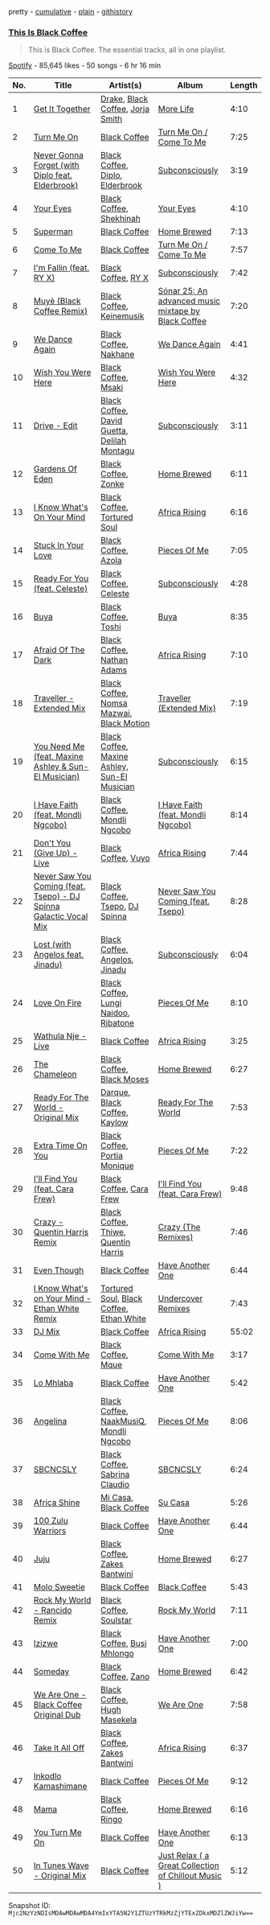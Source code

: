 pretty - [cumulative](/playlists/cumulative/37i9dQZF1DZ06evO3R5f8c.md) - [plain](/playlists/plain/37i9dQZF1DZ06evO3R5f8c) - [githistory](https://github.githistory.xyz/mackorone/spotify-playlist-archive/blob/main/playlists/plain/37i9dQZF1DZ06evO3R5f8c)

### [This Is Black Coffee](https://open.spotify.com/playlist/37i9dQZF1DZ06evO3R5f8c)

> This is Black Coffee\. The essential tracks, all in one playlist.

[Spotify](https://open.spotify.com/user/spotify) - 85,645 likes - 50 songs - 6 hr 16 min

| No. | Title | Artist(s) | Album | Length |
|---|---|---|---|---|
| 1 | [Get It Together](https://open.spotify.com/track/7y6c07pgjZvtHI9kuMVqk1) | [Drake](https://open.spotify.com/artist/3TVXtAsR1Inumwj472S9r4), [Black Coffee](https://open.spotify.com/artist/6wMr4zKPrrR0UVz08WtUWc), [Jorja Smith](https://open.spotify.com/artist/1CoZyIx7UvdxT5c8UkMzHd) | [More Life](https://open.spotify.com/album/1lXY618HWkwYKJWBRYR4MK) | 4:10 |
| 2 | [Turn Me On](https://open.spotify.com/track/7aUlBqAHppttybHHYrefZk) | [Black Coffee](https://open.spotify.com/artist/6wMr4zKPrrR0UVz08WtUWc) | [Turn Me On / Come To Me](https://open.spotify.com/album/2wVWjbRa5CuecQyf9Iu6en) | 7:25 |
| 3 | [Never Gonna Forget \(with Diplo feat\. Elderbrook\)](https://open.spotify.com/track/0JqY1VDNn7p92rsvUGs6m1) | [Black Coffee](https://open.spotify.com/artist/6wMr4zKPrrR0UVz08WtUWc), [Diplo](https://open.spotify.com/artist/5fMUXHkw8R8eOP2RNVYEZX), [Elderbrook](https://open.spotify.com/artist/2vf4pRsEY6LpL5tKmqWb64) | [Subconsciously](https://open.spotify.com/album/5zIPpR6ufwhSM0RV1wcrhw) | 3:19 |
| 4 | [Your Eyes](https://open.spotify.com/track/3E9mI43Xj65JMRcKZMIxtV) | [Black Coffee](https://open.spotify.com/artist/6wMr4zKPrrR0UVz08WtUWc), [Shekhinah](https://open.spotify.com/artist/1F42GOcKAImOu4yj1b04NB) | [Your Eyes](https://open.spotify.com/album/5eBzVYiQ4l3SOJyDIfSYMP) | 4:10 |
| 5 | [Superman](https://open.spotify.com/track/752l1xT5G1OHzg71ZBnTyZ) | [Black Coffee](https://open.spotify.com/artist/6wMr4zKPrrR0UVz08WtUWc) | [Home Brewed](https://open.spotify.com/album/4z9UkNYW3T0EZzcGNjBsSz) | 7:13 |
| 6 | [Come To Me](https://open.spotify.com/track/1eIhSaVLP46opgA6baksuB) | [Black Coffee](https://open.spotify.com/artist/6wMr4zKPrrR0UVz08WtUWc) | [Turn Me On / Come To Me](https://open.spotify.com/album/2wVWjbRa5CuecQyf9Iu6en) | 7:57 |
| 7 | [I'm Fallin \(feat\. RY X\)](https://open.spotify.com/track/6PlB9QbrAfUwKX0g0GHRMY) | [Black Coffee](https://open.spotify.com/artist/6wMr4zKPrrR0UVz08WtUWc), [RY X](https://open.spotify.com/artist/2KjAo6wVc9d2WcxdxSArpV) | [Subconsciously](https://open.spotify.com/album/5zIPpR6ufwhSM0RV1wcrhw) | 7:42 |
| 8 | [Muyè \(Black Coffee Remix\)](https://open.spotify.com/track/4rSpUjqW7KTn4Whk9vEIv5) | [Black Coffee](https://open.spotify.com/artist/6wMr4zKPrrR0UVz08WtUWc), [Keinemusik](https://open.spotify.com/artist/26WKgv73kRHD0gEDKD1i8j) | [Sónar 25: An advanced music mixtape by Black Coffee](https://open.spotify.com/album/1xz36Gipe1dJJ1UNiFJviJ) | 7:20 |
| 9 | [We Dance Again](https://open.spotify.com/track/6HvCOJvbEzVTmEFmv79pTf) | [Black Coffee](https://open.spotify.com/artist/6wMr4zKPrrR0UVz08WtUWc), [Nakhane](https://open.spotify.com/artist/2nrShcJFP8D5bQT8RgdBhH) | [We Dance Again](https://open.spotify.com/album/2ASR0MV1bBqDKVaS3jDxGD) | 4:41 |
| 10 | [Wish You Were Here](https://open.spotify.com/track/5TsLsLTg3kTuv2RMRL3vaB) | [Black Coffee](https://open.spotify.com/artist/6wMr4zKPrrR0UVz08WtUWc), [Msaki](https://open.spotify.com/artist/5Oj5jQ98vsoHeIGqCS9Dfq) | [Wish You Were Here](https://open.spotify.com/album/7iRNDskXthAJT8k6k4qZzV) | 4:32 |
| 11 | [Drive \- Edit](https://open.spotify.com/track/3XsNRi2cypsksscysYbyaF) | [Black Coffee](https://open.spotify.com/artist/6wMr4zKPrrR0UVz08WtUWc), [David Guetta](https://open.spotify.com/artist/1Cs0zKBU1kc0i8ypK3B9ai), [Delilah Montagu](https://open.spotify.com/artist/3WtrH1zNpzoPSz6XpwCh6y) | [Subconsciously](https://open.spotify.com/album/5zIPpR6ufwhSM0RV1wcrhw) | 3:11 |
| 12 | [Gardens Of Eden](https://open.spotify.com/track/2ULJ82U9boJhUMi2yzgpuD) | [Black Coffee](https://open.spotify.com/artist/6wMr4zKPrrR0UVz08WtUWc), [Zonke](https://open.spotify.com/artist/1eBaQkCXWlq1vhCLMVFdqn) | [Home Brewed](https://open.spotify.com/album/4z9UkNYW3T0EZzcGNjBsSz) | 6:11 |
| 13 | [I Know What's On Your Mind](https://open.spotify.com/track/70IaMEsiO8r9KWP79AYz3q) | [Black Coffee](https://open.spotify.com/artist/6wMr4zKPrrR0UVz08WtUWc), [Tortured Soul](https://open.spotify.com/artist/3C1iOOVTmPNAe3a1exn0LL) | [Africa Rising](https://open.spotify.com/album/1GdL8XkbVTTVQPORBzmcMp) | 6:16 |
| 14 | [Stuck In Your Love](https://open.spotify.com/track/0XKk5tVNAR4gGxwhc8SAcV) | [Black Coffee](https://open.spotify.com/artist/6wMr4zKPrrR0UVz08WtUWc), [Azola](https://open.spotify.com/artist/7M9doTdfKCnqeW9whjgcuh) | [Pieces Of Me](https://open.spotify.com/album/21BmtOPzEvvsL3rNTgIMHx) | 7:05 |
| 15 | [Ready For You \(feat\. Celeste\)](https://open.spotify.com/track/69UTmQOhqIRoGcTWFUidSZ) | [Black Coffee](https://open.spotify.com/artist/6wMr4zKPrrR0UVz08WtUWc), [Celeste](https://open.spotify.com/artist/49HlOY4gkHqsYG9GCuhkcc) | [Subconsciously](https://open.spotify.com/album/5zIPpR6ufwhSM0RV1wcrhw) | 4:28 |
| 16 | [Buya](https://open.spotify.com/track/5HoVd9a4C9Lu5xvkJ2iWXU) | [Black Coffee](https://open.spotify.com/artist/6wMr4zKPrrR0UVz08WtUWc), [Toshi](https://open.spotify.com/artist/2bIg95CGHmriFZX7MsnFRK) | [Buya](https://open.spotify.com/album/6hX8aeKrxbZjRKjOuYZg1C) | 8:35 |
| 17 | [Afraid Of The Dark](https://open.spotify.com/track/6SJgKMpTkkS3A7OTOOpOo6) | [Black Coffee](https://open.spotify.com/artist/6wMr4zKPrrR0UVz08WtUWc), [Nathan Adams](https://open.spotify.com/artist/4Qc2hTBOx11WvgZMK2M4O9) | [Africa Rising](https://open.spotify.com/album/1GdL8XkbVTTVQPORBzmcMp) | 7:10 |
| 18 | [Traveller \- Extended Mix](https://open.spotify.com/track/3QF8Xtfvgnyk0tRUnDxTFU) | [Black Coffee](https://open.spotify.com/artist/6wMr4zKPrrR0UVz08WtUWc), [Nomsa Mazwai](https://open.spotify.com/artist/4oX9xchwhV2UzF7Wsxoyg5), [Black Motion](https://open.spotify.com/artist/4x6n41nYGT6O61pSfgW4z7) | [Traveller \(Extended Mix\)](https://open.spotify.com/album/1CnnR1LNyGFzpcNkrbljoB) | 7:19 |
| 19 | [You Need Me \(feat\. Maxine Ashley & Sun\-El Musician\)](https://open.spotify.com/track/2ieFaRzeA5yfRjanzaBS8Q) | [Black Coffee](https://open.spotify.com/artist/6wMr4zKPrrR0UVz08WtUWc), [Maxine Ashley](https://open.spotify.com/artist/5fYyfkrYbHDQreGr7cUul0), [Sun\-El Musician](https://open.spotify.com/artist/0W8WpLB5WoXLgiA193LXk6) | [Subconsciously](https://open.spotify.com/album/5zIPpR6ufwhSM0RV1wcrhw) | 6:15 |
| 20 | [I Have Faith \(feat\. Mondli Ngcobo\)](https://open.spotify.com/track/5J4iGuswrxrUVx8THhbDnI) | [Black Coffee](https://open.spotify.com/artist/6wMr4zKPrrR0UVz08WtUWc), [Mondli Ngcobo](https://open.spotify.com/artist/1aT2hj2h4MAk2O0fPCFLr2) | [I Have Faith \(feat\. Mondli Ngcobo\)](https://open.spotify.com/album/0fDot2YoFm5ugns4PetfyS) | 8:14 |
| 21 | [Don't You \(Give Up\) \- Live](https://open.spotify.com/track/6O4CHPJQdyTfPv1AZC667n) | [Black Coffee](https://open.spotify.com/artist/6wMr4zKPrrR0UVz08WtUWc), [Vuyo](https://open.spotify.com/artist/6pWOGQubsgAiEZmzioIyDi) | [Africa Rising](https://open.spotify.com/album/1GdL8XkbVTTVQPORBzmcMp) | 7:44 |
| 22 | [Never Saw You Coming \(feat\. Tsepo\) \- DJ Spinna Galactic Vocal Mix](https://open.spotify.com/track/12NDXliaBBgklpBNkUlyVI) | [Black Coffee](https://open.spotify.com/artist/6wMr4zKPrrR0UVz08WtUWc), [Tsepo](https://open.spotify.com/artist/2ddrvJRLukdqsvi7HaLTPt), [DJ Spinna](https://open.spotify.com/artist/0CpTjiY3prMIFqfgNbOORc) | [Never Saw You Coming \(feat\. Tsepo\)](https://open.spotify.com/album/7o2ey4eoyW8t7H9dHux8He) | 8:28 |
| 23 | [Lost \(with Angelos feat\. Jinadu\)](https://open.spotify.com/track/4MjW0jp8b9hAe1dmzJIBCG) | [Black Coffee](https://open.spotify.com/artist/6wMr4zKPrrR0UVz08WtUWc), [Angelos](https://open.spotify.com/artist/2zagWFWxFhQg3OvUmnnliq), [Jinadu](https://open.spotify.com/artist/0o9k6CmDuy07gP28ov82wp) | [Subconsciously](https://open.spotify.com/album/5zIPpR6ufwhSM0RV1wcrhw) | 6:04 |
| 24 | [Love On Fire](https://open.spotify.com/track/5EsXm7CUiVNAW1YNnhr60n) | [Black Coffee](https://open.spotify.com/artist/6wMr4zKPrrR0UVz08WtUWc), [Lungi Naidoo](https://open.spotify.com/artist/66qfrvIX87ukAaAgxE5inz), [Ribatone](https://open.spotify.com/artist/2DmNrE4gjmMEzL2jIvswrR) | [Pieces Of Me](https://open.spotify.com/album/21BmtOPzEvvsL3rNTgIMHx) | 8:10 |
| 25 | [Wathula Nje \- Live](https://open.spotify.com/track/4xWKIXZj0vlzUoDnnvD9jQ) | [Black Coffee](https://open.spotify.com/artist/6wMr4zKPrrR0UVz08WtUWc) | [Africa Rising](https://open.spotify.com/album/1GdL8XkbVTTVQPORBzmcMp) | 3:25 |
| 26 | [The Chameleon](https://open.spotify.com/track/3XmdU29brLZmGYT8ZFTZQX) | [Black Coffee](https://open.spotify.com/artist/6wMr4zKPrrR0UVz08WtUWc), [Black Moses](https://open.spotify.com/artist/2GajwtMQTCxHl4mTOZ3RnE) | [Home Brewed](https://open.spotify.com/album/4z9UkNYW3T0EZzcGNjBsSz) | 6:27 |
| 27 | [Ready For The World \- Original Mix](https://open.spotify.com/track/2C5nA4hmzjzWPp8QW82pdo) | [Darque](https://open.spotify.com/artist/5ktaq0WEJHPcb5xo7uq105), [Black Coffee](https://open.spotify.com/artist/6wMr4zKPrrR0UVz08WtUWc), [Kaylow](https://open.spotify.com/artist/6nQFuQO2dqH8JR9ZhN0IyH) | [Ready For The World](https://open.spotify.com/album/02PUNZUgLIbRwg2QVKEfAN) | 7:53 |
| 28 | [Extra Time On You](https://open.spotify.com/track/2pesaSV3G2scS7BWywijgA) | [Black Coffee](https://open.spotify.com/artist/6wMr4zKPrrR0UVz08WtUWc), [Portia Monique](https://open.spotify.com/artist/4Gfgfu8VYfDlejKCKU9mpc) | [Pieces Of Me](https://open.spotify.com/album/21BmtOPzEvvsL3rNTgIMHx) | 7:22 |
| 29 | [I'll Find You \(feat\. Cara Frew\)](https://open.spotify.com/track/1gqlRiladdiWHmQU8GwtwE) | [Black Coffee](https://open.spotify.com/artist/6wMr4zKPrrR0UVz08WtUWc), [Cara Frew](https://open.spotify.com/artist/72YhLvw3aIVCUSjL6G8qSf) | [I'll Find You \(feat\. Cara Frew\)](https://open.spotify.com/album/31CJ5vMMpstJibWF6ESDUD) | 9:48 |
| 30 | [Crazy \- Quentin Harris Remix](https://open.spotify.com/track/6iqdyQpUgpO2dYXlqDoi5s) | [Black Coffee](https://open.spotify.com/artist/6wMr4zKPrrR0UVz08WtUWc), [Thiwe](https://open.spotify.com/artist/0iUfURNTBS7ScaEajv9Uve), [Quentin Harris](https://open.spotify.com/artist/0XRU3hfrxwicmk4wRkqs8B) | [Crazy \(The Remixes\)](https://open.spotify.com/album/7yjLZJERrZNHb2OojbmqBO) | 7:46 |
| 31 | [Even Though](https://open.spotify.com/track/26qQM5sqNWTedLxlWwMqXL) | [Black Coffee](https://open.spotify.com/artist/6wMr4zKPrrR0UVz08WtUWc) | [Have Another One](https://open.spotify.com/album/5sMK7vkPd3CZF0fTny80gj) | 6:44 |
| 32 | [I Know What's on Your Mind \- Ethan White Remix](https://open.spotify.com/track/0dS3yI8yVfstJBRTUaVkSH) | [Tortured Soul](https://open.spotify.com/artist/365Fm0OgkStvN1wWzeyfDN), [Black Coffee](https://open.spotify.com/artist/6wMr4zKPrrR0UVz08WtUWc), [Ethan White](https://open.spotify.com/artist/2qD93ieKCaxZuUQJi2R739) | [Undercover Remixes](https://open.spotify.com/album/7yxBRaNkoAVxLGwnjFXc2C) | 7:43 |
| 33 | [DJ Mix](https://open.spotify.com/track/0HPsuZ8rZbBf71J34uhYKA) | [Black Coffee](https://open.spotify.com/artist/6wMr4zKPrrR0UVz08WtUWc) | [Africa Rising](https://open.spotify.com/album/1GdL8XkbVTTVQPORBzmcMp) | 55:02 |
| 34 | [Come With Me](https://open.spotify.com/track/1i9Ag3QndpJdr8nxWDCjrK) | [Black Coffee](https://open.spotify.com/artist/6wMr4zKPrrR0UVz08WtUWc), [Mque](https://open.spotify.com/artist/00LCD7uFxO2uUr4tmSoyKU) | [Come With Me](https://open.spotify.com/album/3oCLiovKu5rEDwRn5OMULV) | 3:17 |
| 35 | [Lo Mhlaba](https://open.spotify.com/track/0arhdzXjxtfKhe1KxEOzBq) | [Black Coffee](https://open.spotify.com/artist/6wMr4zKPrrR0UVz08WtUWc) | [Have Another One](https://open.spotify.com/album/5sMK7vkPd3CZF0fTny80gj) | 5:42 |
| 36 | [Angelina](https://open.spotify.com/track/3MNzsampqsFhB87Mr0DuLI) | [Black Coffee](https://open.spotify.com/artist/6wMr4zKPrrR0UVz08WtUWc), [NaakMusiQ](https://open.spotify.com/artist/6xs8YWLAW2FdCpmzEE0loe), [Mondli Ngcobo](https://open.spotify.com/artist/1aT2hj2h4MAk2O0fPCFLr2) | [Pieces Of Me](https://open.spotify.com/album/21BmtOPzEvvsL3rNTgIMHx) | 8:06 |
| 37 | [SBCNCSLY](https://open.spotify.com/track/0DWIaEumpHd41vATkCGUK2) | [Black Coffee](https://open.spotify.com/artist/6wMr4zKPrrR0UVz08WtUWc), [Sabrina Claudio](https://open.spotify.com/artist/30DhU7BDmF4PH0JVhu8ZRg) | [SBCNCSLY](https://open.spotify.com/album/1uaZVqFa2S1skSpLNZ0oHp) | 6:24 |
| 38 | [Africa Shine](https://open.spotify.com/track/7uld2wN7GThO54ryAS0ezL) | [Mi Casa](https://open.spotify.com/artist/6c7bGIcrxaMdYSn6htbHj0), [Black Coffee](https://open.spotify.com/artist/6wMr4zKPrrR0UVz08WtUWc) | [Su Casa](https://open.spotify.com/album/4Dey5FtFdBPkU1uxJ45DL8) | 5:26 |
| 39 | [100 Zulu Warriors](https://open.spotify.com/track/5xYU4QIQqxhGaWgpwKLkri) | [Black Coffee](https://open.spotify.com/artist/6wMr4zKPrrR0UVz08WtUWc) | [Have Another One](https://open.spotify.com/album/5sMK7vkPd3CZF0fTny80gj) | 6:44 |
| 40 | [Juju](https://open.spotify.com/track/6nXK3ZzUeTXva5sOS7sqE1) | [Black Coffee](https://open.spotify.com/artist/6wMr4zKPrrR0UVz08WtUWc), [Zakes Bantwini](https://open.spotify.com/artist/5mZLaYqN0ZkjxfeUUmiuqL) | [Home Brewed](https://open.spotify.com/album/4z9UkNYW3T0EZzcGNjBsSz) | 6:27 |
| 41 | [Molo Sweetie](https://open.spotify.com/track/0XTKHw0Bp8WtfxSVSzXA3o) | [Black Coffee](https://open.spotify.com/artist/6wMr4zKPrrR0UVz08WtUWc) | [Black Coffee](https://open.spotify.com/album/5FkN3oL9vnQOPB1M54Ej7E) | 5:43 |
| 42 | [Rock My World \- Rancido Remix](https://open.spotify.com/track/1ucTDyNsXRPjjYGMMahN9w) | [Black Coffee](https://open.spotify.com/artist/6wMr4zKPrrR0UVz08WtUWc), [Soulstar](https://open.spotify.com/artist/5PekFhkqiljmAn0XKX5HFs) | [Rock My World](https://open.spotify.com/album/0ze5I4ST6pYask4NBTKSg9) | 7:11 |
| 43 | [Izizwe](https://open.spotify.com/track/0TOScmuHq8iS1GblTVqQMq) | [Black Coffee](https://open.spotify.com/artist/6wMr4zKPrrR0UVz08WtUWc), [Busi Mhlongo](https://open.spotify.com/artist/4QlgeNz8Uf8xF0f0LNjCbf) | [Have Another One](https://open.spotify.com/album/5sMK7vkPd3CZF0fTny80gj) | 7:00 |
| 44 | [Someday](https://open.spotify.com/track/7chKchP8IVPi34sqbss0AH) | [Black Coffee](https://open.spotify.com/artist/6wMr4zKPrrR0UVz08WtUWc), [Zano](https://open.spotify.com/artist/44wIq4IVr26PvWKBWJ42vq) | [Home Brewed](https://open.spotify.com/album/4z9UkNYW3T0EZzcGNjBsSz) | 6:42 |
| 45 | [We Are One \- Black Coffee Original Dub](https://open.spotify.com/track/0yRbdmtSZIAt29prSfst2U) | [Black Coffee](https://open.spotify.com/artist/6wMr4zKPrrR0UVz08WtUWc), [Hugh Masekela](https://open.spotify.com/artist/1b3F5FI7TX4IWTNA4P1kWp) | [We Are One](https://open.spotify.com/album/2lUBjtdiF93gxS7tlEbqAz) | 7:58 |
| 46 | [Take It All Off](https://open.spotify.com/track/3GTjWvuD6D78ZPRoXOBAt1) | [Black Coffee](https://open.spotify.com/artist/6wMr4zKPrrR0UVz08WtUWc), [Zakes Bantwini](https://open.spotify.com/artist/5mZLaYqN0ZkjxfeUUmiuqL) | [Africa Rising](https://open.spotify.com/album/1GdL8XkbVTTVQPORBzmcMp) | 6:37 |
| 47 | [Inkodlo Kamashimane](https://open.spotify.com/track/5hI4ehQIIuPZWSjjXu61JW) | [Black Coffee](https://open.spotify.com/artist/6wMr4zKPrrR0UVz08WtUWc) | [Pieces Of Me](https://open.spotify.com/album/21BmtOPzEvvsL3rNTgIMHx) | 9:12 |
| 48 | [Mama](https://open.spotify.com/track/5WRoeCefMDsxn9zrsqUqhK) | [Black Coffee](https://open.spotify.com/artist/6wMr4zKPrrR0UVz08WtUWc), [Ringo](https://open.spotify.com/artist/6xHg59yun1sZwFZ9L3jpXn) | [Home Brewed](https://open.spotify.com/album/4z9UkNYW3T0EZzcGNjBsSz) | 6:16 |
| 49 | [You Turn Me On](https://open.spotify.com/track/1aqL3jlruipLsSZV9OvgTv) | [Black Coffee](https://open.spotify.com/artist/6wMr4zKPrrR0UVz08WtUWc) | [Have Another One](https://open.spotify.com/album/5sMK7vkPd3CZF0fTny80gj) | 6:13 |
| 50 | [In Tunes Wave \- Original Mix](https://open.spotify.com/track/7HY0sGSdHdj8RTB1n42WVD) | [Black Coffee](https://open.spotify.com/artist/6wMr4zKPrrR0UVz08WtUWc) | [Just Relax \( a Great Collection of Chillout Music \)](https://open.spotify.com/album/1DxiC2b9joB3XOjcpirhtH) | 5:12 |

Snapshot ID: `Mjc2NzYzNDIsMDAwMDAwMDA4YmIxYTA5N2Y1ZTUzYTRkMzZjYTExZDkxMDZlZWJiYw==`
